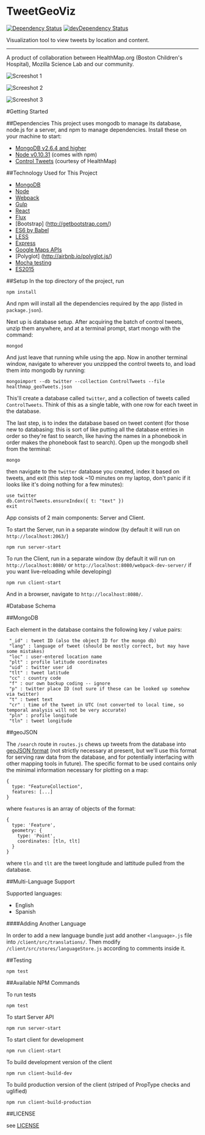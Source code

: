 TweetGeoViz
===========

[![Dependency Status](https://david-dm.org/JaredHawkins/TweetGeoViz.svg?style=flat-square)](https://david-dm.org/JaredHawkins/TweetGeoViz)
[![devDependency Status](https://david-dm.org/JaredHawkins/TweetGeoViz/dev-status.svg?style=flat-square)](https://david-dm.org/JaredHawkins/TweetGeoViz#info=devDependencies)

Visualization tool to view tweets by location and content.

------
A product of collaboration between HealthMap.org (Boston Children's Hospital), Mozilla Science Lab and our community.

![Screeshot 1](https://github.com/JaredHawkins/TweetGeoViz/blob/master/screenshots/mar_26_2015/1.png)

![Screeshot 2](https://github.com/JaredHawkins/TweetGeoViz/blob/master/screenshots/mar_26_2015/2.png)

![Screeshot 3](https://github.com/JaredHawkins/TweetGeoViz/blob/master/screenshots/mar_26_2015/3.png)

#Getting Started

##Dependencies
This project uses mongodb to manage its database, node.js for a server, and npm to manage dependencies. Install these on your machine to start:

 - [MongoDB v2.6.4 and higher](http://docs.mongodb.org/manual/installation/)
 - [Node v0.10.31](http://nodejs.org/download/) (comes with npm)
 - [Control Tweets](https://db.tt/29prxPri) (courtesy of HealthMap)

##Technology Used for This Project
 - [MongoDB](https://www.mongodb.org/)
 - [Node](https://nodejs.org/en/)
 - [Webpack](https://webpack.github.io/)
 - [Gulp](http://gulpjs.com/)
 - [React](http://facebook.github.io/react/)
 - [Flux](https://facebook.github.io/flux/docs/overview.html)
 - [Bootstrap] (http://getbootstrap.com/)
 - [ES6 by Babel](https://babeljs.io/)
 - [LESS](http://lesscss.org/)
 - [Express](http://expressjs.com/)
 - [Google Maps APIs](https://www.google.ca/work/mapsearth/products/mapsapi.html)
 - [Polyglot] (http://airbnb.io/polyglot.js/)
 - [Mocha testing](http://mochajs.org/)
 - [ES2015](https://babeljs.io/docs/learn-es2015/)

##Setup
In the top directory of the project, run

```
npm install
```

And npm will install all the dependencies required by the app (listed in `package.json`).

Next up is database setup. After acquiring the batch of control tweets, unzip them anywhere, and at a terminal prompt, start mongo with the command:

```
mongod
```

And just leave that running while using the app. Now in another terminal window, navigate to wherever you unzipped the control tweets to, and load them into mongodb by running:

```
mongoimport --db twitter --collection ControlTweets --file healthmap_geoTweets.json
```

This'll create a database called `twitter`, and a collection of tweets called `ControlTweets`. Think of this as a single table, with one row for each tweet in the database.

The last step, is to index the database based on tweet content (for those new to databasing: this is sort of like putting all the database entries in order so they're fast to search, like having the names in a phonebook in order makes the phonebook fast to search). Open up the mongodb shell from the terminal:

```
mongo
```

then navigate to the `twitter` database you created, index it based on tweets, and exit (this step took ~10 minutes on my laptop, don't panic if it looks like it's doing nothing for a few minutes):

```
use twitter
db.ControlTweets.ensureIndex({ t: "text" })
exit
```

App consists of 2 main components: Server and Client.

To start the Server, run in a separate window (by default it will run on `http://localhost:2063/`)

```
npm run server-start
```

To run the Client, run in a separate window (by default it will run on `http://localhost:8080/` or `http://localhost:8080/webpack-dev-server/` if you want live-reloading while developing)

```
npm run client-start
```

And in a browser, navigate to `http://localhost:8080/`.

#Database Schema

##MongoDB

Each element in the database contains the following key / value pairs:

```
 "_id" : tweet ID (also the object ID for the mongo db)
 "lang" : language of tweet (should be mostly correct, but may have some mistakes)
 "loc" : user-entered location name
 "plt" : profile latitude coordinates
 "uid" : twitter user id
 "tlt" : tweet latitude
 "cc" : country code
 "f" : our own backup coding -- ignore
 "p" : twitter place ID (not sure if these can be looked up somehow via twitter)
 "t" : tweet text
 "cr" : time of the tweet in UTC (not converted to local time, so temporal analysis will not be very accurate)
 "pln" : profile longitude
 "tln" : tweet longitude
```

##geoJSON

The `/search` route in `routes.js` chews up tweets from the database into [geoJSON format](http://geojson.org/) (not strictly necessary at present, but we'll use this format for serving raw data from the database, and for potentially interfacing with other mapping tools in future). The specific format to be used contains only the minimal information necessary for plotting on a map:

```
{
  type: "FeatureCollection",
  features: [...]
}
```

where `features` is an array of objects of the format:

```
{
  type: 'Feature',
  geometry: {
    type: 'Point',
    coordinates: [tln, tlt]
  }
}
```

where `tln` and `tlt` are the tweet longitude and lattitude pulled from the database.

##Multi-Language Support

Supported languages:

 - English
 - Spanish
 
####Adding Another Language

In order to add a new language bundle just add another `<language>.js` file into `/client/src/translations/`. Then modify `/client/src/stores/languageStore.js` according to comments inside it.

##Testing

```
npm test
```

##Available NPM Commands

To run tests

```
npm test
```

To start Server API

```
npm run server-start
```

To start client for development

```
npm run client-start
```

To build development version of the client

```
npm run client-build-dev
```

To build production version of the client (striped of PropType checks and uglified)

```
npm run client-build-production
```

##LICENSE

see [LICENSE](./LICENSE)
